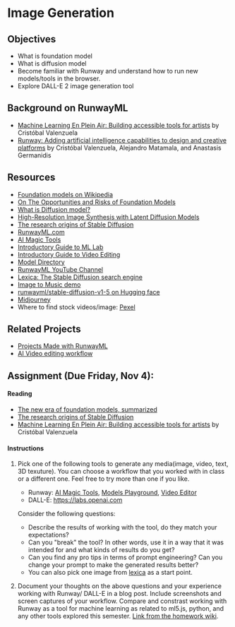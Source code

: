 # Image Generation

## Objectives

- What is foundation model
- What is diffusion model
- Become familiar with Runway and understand how to run new models/tools in the browser.
- Explore DALL-E 2 image generation tool

## Background on RunwayML

- [Machine Learning En Plein Air: Building accessible tools for artists](https://medium.com/runwayml/machine-learning-en-plein-air-building-accessible-tools-for-artists-87bfc7f99f6b) by Cristóbal Valenzuela
- [Runway: Adding artificial intelligence capabilities to design and creative platforms](https://nips2018creativity.github.io/doc/runway.pdf) by Cristóbal Valenzuela, Alejandro Matamala, and Anastasis Germanidis

## Resources

- [Foundation models on Wikipedia](https://en.wikipedia.org/wiki/Foundation_models)
- [On The Opportunities and Risks of Foundation Models](https://arxiv.org/abs/2108.07258)
- [What is Diffusion model?](https://www.youtube.com/watch?v=fbLgFrlTnGU)
- [High-Resolution Image Synthesis with Latent Diffusion Models](https://research.runwayml.com/publications/high-resolution-image-synthesis-with-latent-diffusion-models)
- [The research origins of Stable Diffusion](https://research.runwayml.com/the-research-origins-of-stable-difussion)
- [RunwayML.com](https://runwayml.com)
- [AI Magic Tools](https://app.runwayml.com/ai-tools)
- [Introductory Guide to ML Lab](https://help.runwayml.com/hc/en-us/categories/1500001962941-ML-Lab)
- [Introductory Guide to Video Editing](https://help.runwayml.com/hc/en-us/categories/1500001930562-Video-Editing)
- [Model Directory](https://app.runwayml.com/models)
- [RunwayML YouTube Channel](https://www.youtube.com/c/RunwayML)
- [Lexica: The Stable Diffusion search engine](https://lexica.art)
- [Image to Music demo](https://huggingface.co/spaces/fffiloni/img-to-music)
- [runwayml/stable-diffusion-v1-5 on Hugging face](https://huggingface.co/runwayml/stable-diffusion-v1-5)
- [Midjourney](https://www.midjourney.com/home)
- Where to find stock videos/image: [Pexel](https://www.pexels.com/)

## Related Projects

- [Projects Made with RunwayML](https://runwayml.com/madewith/)
- [AI Video editing workflow](https://twitter.com/paultrillo/status/1584543033449533441)

## Assignment (Due Friday, Nov 4):

#### Reading

- [The new era of foundation models, summarized](https://blog.agermanidis.com/foundation-models-summarized/)
- [The research origins of Stable Diffusion](https://research.runwayml.com/the-research-origins-of-stable-difussion)
- [Machine Learning En Plein Air: Building accessible tools for artists](https://medium.com/runwayml/machine-learning-en-plein-air-building-accessible-tools-for-artists-87bfc7f99f6b) by Cristóbal Valenzuela

#### Instructions

1. Pick one of the following tools to generate any media(image, video, text, 3D texuture). You can choose a workflow that you worked with in class or a different one. Feel free to try more than one if you like.

   - Runway: [AI Magic Tools](https://app.runwayml.com/ai-tools), [Models Playground](https://app.runwayml.com/models), [Video Editor](https://app.runwayml.com)
   - DALL-E: https://labs.openai.com

   Consider the following questions:

   - Describe the results of working with the tool, do they match your expectations?
   - Can you "break" the tool? In other words, use it in a way that it was intended for and what kinds of results do you get?
   - Can you find any pro tips in terms of prompt engineering? Can you change your prompt to make the generated results better?
   - You can also pick one image from [lexica](https://lexica.art) as a start point.

2. Document your thoughts on the above questions and your experience working with Runway/ DALL-E in a blog post. Include screenshots and screen captures of your workflow. Compare and constrast working with Runway as a tool for machine learning as related to ml5.js, python, and any other tools explored this semester. [Link from the homework wiki](https://github.com/ml5js/Intro-ML-Arts-IMA-F23/wiki/Assignment-8).
